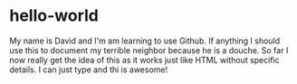 # hello-world
My name is David and I'm am learning to use Github.
If anything I should use this to document my terrible neighbor because he is a douche.
So far I now really get the idea of this as it works just like HTML without specific details. 
I can just type and thi is awesome!
